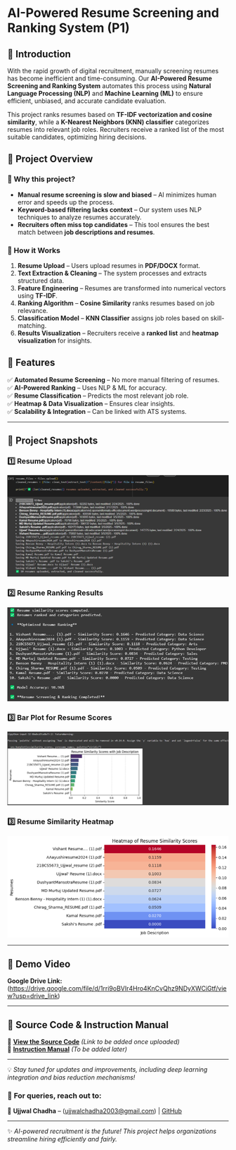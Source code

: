 # AI-Powered Resume Screening and Ranking System (P1)

## 🚀 Introduction
With the rapid growth of digital recruitment, manually screening resumes has become inefficient and time-consuming. Our **AI-Powered Resume Screening and Ranking System** automates this process using **Natural Language Processing (NLP)** and **Machine Learning (ML)** to ensure efficient, unbiased, and accurate candidate evaluation.

This project ranks resumes based on **TF-IDF vectorization and cosine similarity**, while a **K-Nearest Neighbors (KNN) classifier** categorizes resumes into relevant job roles. Recruiters receive a ranked list of the most suitable candidates, optimizing hiring decisions.

## 📌 Project Overview
### **🔹 Why this project?**
- **Manual resume screening is slow and biased** – AI minimizes human error and speeds up the process.
- **Keyword-based filtering lacks context** – Our system uses NLP techniques to analyze resumes accurately.
- **Recruiters often miss top candidates** – This tool ensures the best match between **job descriptions and resumes**.

### **🔹 How it Works**
1. **Resume Upload** – Users upload resumes in **PDF/DOCX** format.
2. **Text Extraction & Cleaning** – The system processes and extracts structured data.
3. **Feature Engineering** – Resumes are transformed into numerical vectors using **TF-IDF**.
4. **Ranking Algorithm** – **Cosine Similarity** ranks resumes based on job relevance.
5. **Classification Model** – **KNN Classifier** assigns job roles based on skill-matching.
6. **Results Visualization** – Recruiters receive a **ranked list** and **heatmap visualization** for insights.

## 🌟 Features
✅ **Automated Resume Screening** – No more manual filtering of resumes.  
✅ **AI-Powered Ranking** – Uses NLP & ML for accuracy.  
✅ **Resume Classification** – Predicts the most relevant job role.  
✅ **Heatmap & Data Visualization** – Ensures clear insights.  
✅ **Scalability & Integration** – Can be linked with ATS systems.

---

## 📸 Project Snapshots  

### 1️⃣ Resume Upload  
![Resume Upload](https://github.com/ujjwalchadha-create/AI-Resume-Screening-P1/blob/d238424842c4358b683325f2dd6be6a85a8bd387/Resume%20uploading.png)

### 2️⃣ Resume Ranking Results  
![Ranking Results](https://github.com/ujjwalchadha-create/AI-Resume-Screening-P1/blob/d238424842c4358b683325f2dd6be6a85a8bd387/Resume%20Ranking.png)

### 3️⃣ Bar Plot for Resume Scores  
![BarPLot](https://github.com/ujjwalchadha-create/AI-Resume-Screening-P1/blob/75aa6ea0aa6c932eba3796bef39370543ccfb66b/Barplot%20of%20Scores.png)

### 3️⃣ Resume Similarity Heatmap  
![Heatmap](https://github.com/ujjwalchadha-create/AI-Resume-Screening-P1/blob/d238424842c4358b683325f2dd6be6a85a8bd387/Heat%20Map%20for%20Resume%20Similarities.png)


---

## 🎥 Demo Video
**Google Drive Link:** (https://drive.google.com/file/d/1rri9oBVIr4Hro4KnCvQhz9NDyXWCiGtf/view?usp=drive_link)

---

## 📂 Source Code & Instruction Manual
🔹 **[View the Source Code](#)** *(Link to be added once uploaded)*  
🔹 **[Instruction Manual](#)** *(To be added later)*

---

💡 *Stay tuned for updates and improvements, including deep learning integration and bias reduction mechanisms!*

### 📧 **For queries, reach out to:**  
📌 **Ujjwal Chadha** – (ujjwalchadha2003@gmail.com) | [GitHub](https://github.com/ujjwalchadha-create)

---
✨ *AI-powered recruitment is the future! This project helps organizations streamline hiring efficiently and fairly.*
